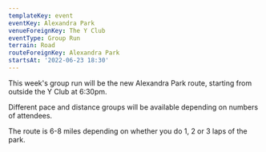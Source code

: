 ```yaml
---
templateKey: event
eventKey: Alexandra Park
venueForeignKey: The Y Club
eventType: Group Run
terrain: Road
routeForeignKey: Alexandra Park
startsAt: '2022-06-23 18:30'
---
```

This week's group run will be the new Alexandra Park route,
starting from outside the Y Club at 6:30pm.

Different pace and distance groups will be available depending on 
numbers of attendees.

The route is 6-8 miles depending on whether you do 1, 2 or 3 laps of the park.
